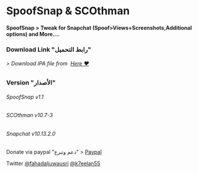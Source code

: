# **SpoofSnap & SCOthman**
#### SpoofSnap > Tweak for Snapchat (Spoof>Views+Screenshots,Additional options)  and More....



### Download Link "رابط التحميل"
###### > Download IPA file from  [Here ❤️](https://pages.github.com/)


### Version "الأصدار"
###### SpoofSnap v1.1
###### SCOthman v10.7-3
###### Snapchat v10.13.2.0

Donate via paypal "دعم وتبرع" > [Paypal](https://www.paypal.me/Spoofsnap)

Twitter [@fahadaljuwausri](https://twitter.com/fahadaljuwausri) [@k7eelan55](https://twitter.com/K7eelan55)

